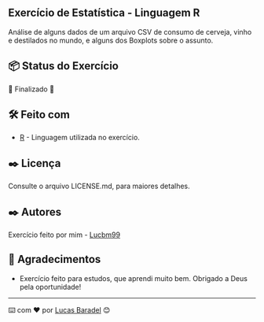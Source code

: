 ## Exercício de Estatística - Linguagem R
Análise de alguns dados de um arquivo CSV de consumo de cerveja, vinho e destilados no mundo, e alguns dos Boxplots sobre o assunto.

## 📦 Status do Exercício
🚧  Finalizado 🚧


## 🛠️ Feito com
* [R](https://www.ufrgs.br/soft-livre-edu/software-educacional-livre-na-wikipedia/r-linguagem-de-programacao/) - Linguagem utilizada no exercício.


## ✒️ Licença 
Consulte o arquivo LICENSE.md, para maiores detalhes.

## ✒️ Autores
Exercício feito por mim - [Lucbm99](https://github.com/Lucbm99)


## 🎁 Agradecimentos
* Exercício feito para estudos, que aprendi muito bem. Obrigado a Deus pela oportunidade!


---
⌨️ com ❤️ por [Lucas Baradel](https://github.com/Lucbm99) 😊
